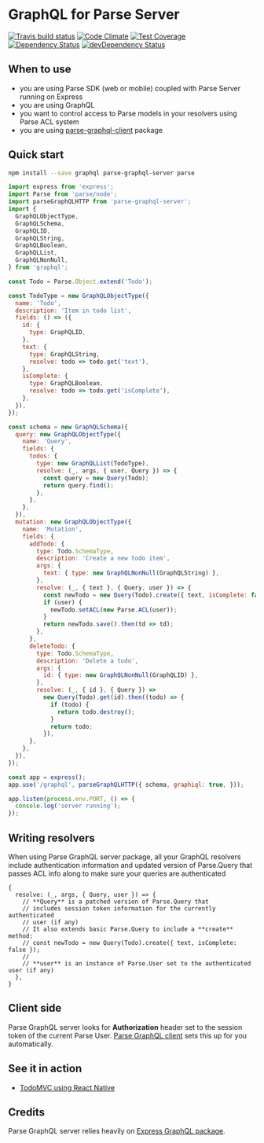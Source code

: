 # GraphQL for Parse Server

[![Travis build status](http://img.shields.io/travis/thebakeryio/parse-graphql-server.svg?style=flat)](https://travis-ci.org/thebakeryio/parse-graphql-server)
[![Code Climate](https://codeclimate.com/github/thebakeryio/parse-graphql-server/badges/gpa.svg)](https://codeclimate.com/github/thebakeryio/parse-graphql-server)
[![Test Coverage](https://codeclimate.com/github/thebakeryio/parse-graphql-server/badges/coverage.svg)](https://codeclimate.com/github/thebakeryio/parse-graphql-server/coverage)
[![Dependency Status](https://david-dm.org/thebakeryio/parse-graphql-server.svg)](https://david-dm.org/thebakeryio/parse-graphql-server)
[![devDependency Status](https://david-dm.org/thebakeryio/parse-graphql-server/dev-status.svg)](https://david-dm.org/thebakeryio/parse-graphql-server#info=devDependencies)

## When to use

- you are using Parse SDK (web or mobile) coupled with Parse Server running on Express
- you are using GraphQL
- you want to control access to Parse models in your resolvers using Parse ACL system
- you are using [parse-graphql-client](https://github.com/thebakeryio/parse-graphql-client) package

## Quick start

```bash
npm install --save graphql parse-graphql-server parse
```

```javascript
import express from 'express';
import Parse from 'parse/node';
import parseGraphQLHTTP from 'parse-graphql-server';
import {
  GraphQLObjectType,
  GraphQLSchema,
  GraphQLID,
  GraphQLString,
  GraphQLBoolean,
  GraphQLList,
  GraphQLNonNull,
} from 'graphql';

const Todo = Parse.Object.extend('Todo');

const TodoType = new GraphQLObjectType({
  name: 'Todo',
  description: 'Item in todo list',
  fields: () => ({
    id: {
      type: GraphQLID,
    },
    text: {
      type: GraphQLString,
      resolve: todo => todo.get('text'),
    },
    isComplete: {
      type: GraphQLBoolean,
      resolve: todo => todo.get('isComplete'),
    },
  }),
});

const schema = new GraphQLSchema({
  query: new GraphQLObjectType({
    name: 'Query',
    fields: {
      todos: {
        type: new GraphQLList(TodoType),
        resolve: (_, args, { user, Query }) => {
          const query = new Query(Todo);
          return query.find();
        },
      },
    },
  }),
  mutation: new GraphQLObjectType({
    name: 'Mutation',
    fields: {
      addTodo: {
        type: Todo.SchemaType,
        description: 'Create a new todo item',
        args: {
          text: { type: new GraphQLNonNull(GraphQLString) },
        },
        resolve: (_, { text }, { Query, user }) => {
          const newTodo = new Query(Todo).create({ text, isComplete: false });
          if (user) {
            newTodo.setACL(new Parse.ACL(user));
          }
          return newTodo.save().then(td => td);
        },
      },
      deleteTodo: {
        type: Todo.SchemaType,
        description: 'Delete a todo',
        args: {
          id: { type: new GraphQLNonNull(GraphQLID) },
        },
        resolve: (_, { id }, { Query }) =>
          new Query(Todo).get(id).then((todo) => {
            if (todo) {
              return todo.destroy();
            }
            return todo;
          }),
      },
    },
  }),
});

const app = express();
app.use('/graphql', parseGraphQLHTTP({ schema, graphiql: true, }));

app.listen(process.env.PORT, () => {
  console.log('server running');
});
```

## Writing resolvers

When using Parse GraphQL server package, all your GraphQL resolvers include authentication information and updated version of Parse.Query that passes ACL info along to make sure your queries are authenticated

```
{
  resolve: (_, args, { Query, user }) => {
    // **Query** is a patched version of Parse.Query that
    // includes session token information for the currently authenticated 
    // user (if any)
    // It also extends basic Parse.Query to include a **create** method:
    // const newTodo = new Query(Todo).create({ text, isComplete: false });
    //
    // **user** is an instance of Parse.User set to the authenticated user (if any)
  },
}
``` 

## Client side

Parse GraphQL server looks for **Authorization** header set to the session token of the current Parse User. [Parse GraphQL client](https://github.com/thebakeryio/parse-graphql-client) sets this up for you automatically.  

## See it in action

- [TodoMVC using React Native](https://github.com/thebakeryio/todomvc-react-native)

## Credits

Parse GraphQL server relies heavily on [Express GraphQL package](https://github.com/graphql/express-graphql).